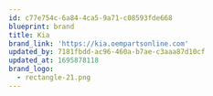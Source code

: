 ```yaml
---
id: c77e754c-6a84-4ca5-9a71-c08593fde668
blueprint: brand
title: Kia
brand_link: 'https://kia.oempartsonline.com'
updated_by: 7181fbdd-ac96-460a-b7ae-c3aaa87d10cf
updated_at: 1695878118
brand_logo:
  - rectangle-21.png
---
```

